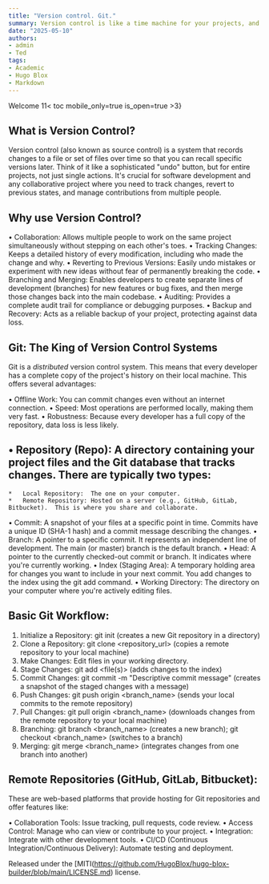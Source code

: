 ```yaml
---
title: "Version control. Git."
summary: Version control is like a time machine for your projects, and Git is the most popular engine driving that machine. It helps you track changes, collaborate smoothly, and recover from mistakes. Think of it as a super-powered "undo" that saves your bacon (and your codebase) on a regular basis.
date: "2025-05-10"
authors:
- admin
- Ted
tags:
- Academic
- Hugo Blox
- Markdown
---
```

Welcome
11< toc mobile_only=true is_open=true >3}

## What is Version Control?

Version control (also known as source control) is a system that records changes to a file or set of files over time so that you can recall specific versions later.  Think of it like a sophisticated "undo" button, but for entire projects, not just single actions. It's crucial for software development and any collaborative project where you need to track changes, revert to previous states, and manage contributions from multiple people.

## Why use Version Control?

•   Collaboration:  Allows multiple people to work on the same project simultaneously without stepping on each other's toes.
•   Tracking Changes:  Keeps a detailed history of every modification, including who made the change and why.
•   Reverting to Previous Versions:  Easily undo mistakes or experiment with new ideas without fear of permanently breaking the code.
•   Branching and Merging:  Enables developers to create separate lines of development (branches) for new features or bug fixes, and then merge those changes back into the main codebase.
•   Auditing:  Provides a complete audit trail for compliance or debugging purposes.
•   Backup and Recovery:  Acts as a reliable backup of your project, protecting against data loss.

## Git: The King of Version Control Systems

Git is a *distributed* version control system. This means that every developer has a complete copy of the project's history on their local machine. This offers several advantages:

•   Offline Work: You can commit changes even without an internet connection.
•   Speed:  Most operations are performed locally, making them very fast.
•   Robustness:  Because every developer has a full copy of the repository, data loss is less likely.

## •   Repository (Repo): A directory containing your project files and the Git database that tracks changes.  There are typically two types:
    *   Local Repository:  The one on your computer.
    *   Remote Repository: Hosted on a server (e.g., GitHub, GitLab, Bitbucket).  This is where you share and collaborate.
•   Commit: A snapshot of your files at a specific point in time.  Commits have a unique ID (SHA-1 hash) and a commit message describing the changes.
•   Branch:  A pointer to a specific commit.  It represents an independent line of development.  The main (or master) branch is the default branch.
•   Head:  A pointer to the currently checked-out commit or branch.  It indicates where you're currently working.
•   Index (Staging Area): A temporary holding area for changes you want to include in your next commit. You add changes to the index using the git add command.
•   Working Directory:  The directory on your computer where you're actively editing files.

## Basic Git Workflow:

1.  Initialize a Repository: git init (creates a new Git repository in a directory)
2.  Clone a Repository: git clone <repository_url> (copies a remote repository to your local machine)
3.  Make Changes: Edit files in your working directory.
4.  Stage Changes: git add <file(s)> (adds changes to the index)
5.  Commit Changes: git commit -m "Descriptive commit message" (creates a snapshot of the staged changes with a message)
6.  Push Changes: git push origin <branch_name> (sends your local commits to the remote repository)
7.  Pull Changes: git pull origin <branch_name> (downloads changes from the remote repository to your local machine)
8.  Branching:  git branch <branch_name> (creates a new branch); git checkout <branch_name> (switches to a branch)
9.  Merging: git merge <branch_name> (integrates changes from one branch into another)

## Remote Repositories (GitHub, GitLab, Bitbucket):

These are web-based platforms that provide hosting for Git repositories and offer features like:

•   Collaboration Tools:  Issue tracking, pull requests, code review.
•   Access Control:  Manage who can view or contribute to your project.
•   Integration:  Integrate with other development tools.
•   CI/CD (Continuous Integration/Continuous Delivery): Automate testing and deployment.


Released under the [MITI(https://github.com/HugoBlox/hugo-blox-builder/blob/main/LICENSE.md) license.
